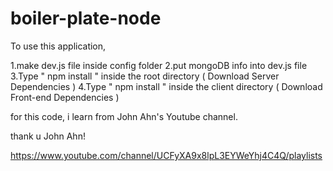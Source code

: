 # boiler-plate-node

To use this application,

1.make dev.js file inside config folder
2.put mongoDB info into dev.js file
3.Type " npm install " inside the root directory ( Download Server Dependencies )
4.Type " npm install " inside the client directory ( Download Front-end Dependencies )

for this code, i learn from John Ahn's Youtube channel.

thank u John Ahn! 

https://www.youtube.com/channel/UCFyXA9x8lpL3EYWeYhj4C4Q/playlists
